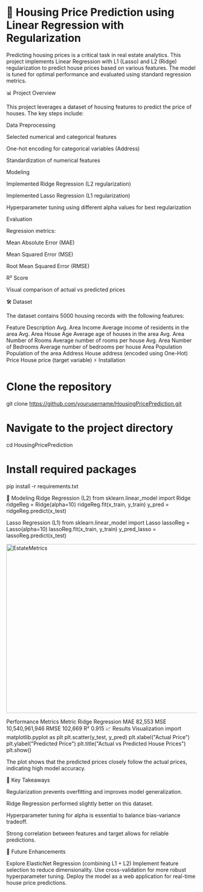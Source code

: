 # 🏡 Housing Price Prediction using Linear Regression with Regularization

Predicting housing prices is a critical task in real estate analytics. This project implements Linear Regression with L1 (Lasso) and L2 (Ridge) regularization to predict house prices based on various features. The model is tuned for optimal performance and evaluated using standard regression metrics.

📊 Project Overview

This project leverages a dataset of housing features to predict the price of houses. The key steps include:

Data Preprocessing

Selected numerical and categorical features

One-hot encoding for categorical variables (Address)

Standardization of numerical features

Modeling

Implemented Ridge Regression (L2 regularization)

Implemented Lasso Regression (L1 regularization)

Hyperparameter tuning using different alpha values for best regularization

Evaluation

Regression metrics:

Mean Absolute Error (MAE)

Mean Squared Error (MSE)

Root Mean Squared Error (RMSE)

R² Score

Visual comparison of actual vs predicted prices

🛠️ Dataset

The dataset contains 5000 housing records with the following features:

Feature	Description
Avg. Area Income	Average income of residents in the area
Avg. Area House Age	Average age of houses in the area
Avg. Area Number of Rooms	Average number of rooms per house
Avg. Area Number of Bedrooms	Average number of bedrooms per house
Area Population	Population of the area
Address	House address (encoded using One-Hot)
Price	House price (target variable)
⚡ Installation
# Clone the repository
git clone https://github.com/yourusername/HousingPricePrediction.git

# Navigate to the project directory
cd HousingPricePrediction

# Install required packages
pip install -r requirements.txt

🧠 Modeling
Ridge Regression (L2)
from sklearn.linear_model import Ridge
ridgeReg = Ridge(alpha=10)
ridgeReg.fit(x_train, y_train)
y_pred = ridgeReg.predict(x_test)

Lasso Regression (L1)
from sklearn.linear_model import Lasso
lassoReg = Lasso(alpha=10)
lassoReg.fit(x_train, y_train)
y_pred_lasso = lassoReg.predict(x_test)

<img width="547" height="446" alt="EstateMetrics" src="https://github.com/user-attachments/assets/3d5a9ede-f267-4707-b9b5-ae53b853a1a8" />

Performance Metrics
Metric	Ridge Regression
MAE	82,553
MSE	10,540,961,946
RMSE	102,669
R²	0.915
📈 Results Visualization
import matplotlib.pyplot as plt
plt.scatter(y_test, y_pred)
plt.xlabel("Actual Price")
plt.ylabel("Predicted Price")
plt.title("Actual vs Predicted House Prices")
plt.show()


The plot shows that the predicted prices closely follow the actual prices, indicating high model accuracy.

🧩 Key Takeaways

Regularization prevents overfitting and improves model generalization.

Ridge Regression performed slightly better on this dataset.

Hyperparameter tuning for alpha is essential to balance bias-variance tradeoff.

Strong correlation between features and target allows for reliable predictions.

🔮 Future Enhancements

Explore ElasticNet Regression (combining L1 + L2)
Implement feature selection to reduce dimensionality.
Use cross-validation for more robust hyperparameter tuning.
Deploy the model as a web application for real-time house price predictions.
